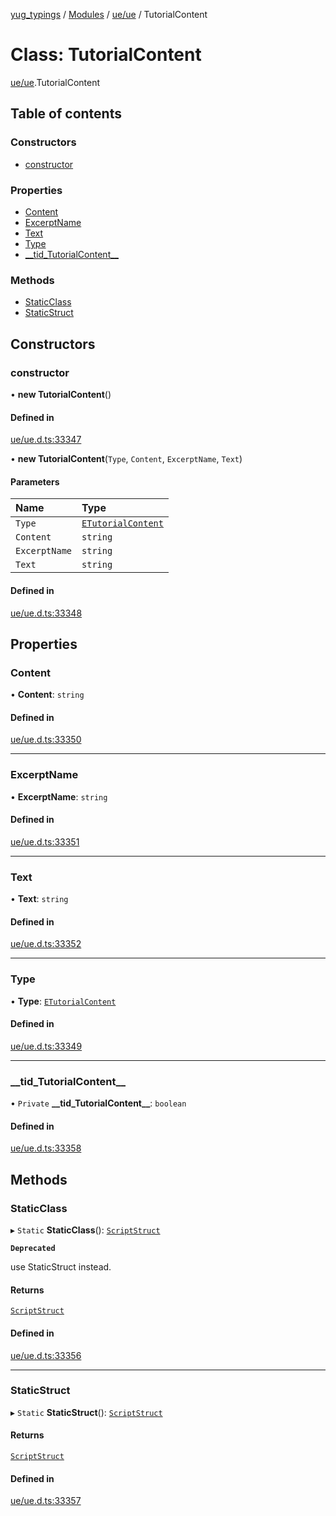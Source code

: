 [yug_typings](../README.md) / [Modules](../modules.md) / [ue/ue](../modules/ue_ue.md) / TutorialContent

# Class: TutorialContent

[ue/ue](../modules/ue_ue.md).TutorialContent

## Table of contents

### Constructors

- [constructor](ue_ue.TutorialContent.md#constructor)

### Properties

- [Content](ue_ue.TutorialContent.md#content)
- [ExcerptName](ue_ue.TutorialContent.md#excerptname)
- [Text](ue_ue.TutorialContent.md#text)
- [Type](ue_ue.TutorialContent.md#type)
- [\_\_tid\_TutorialContent\_\_](ue_ue.TutorialContent.md#__tid_tutorialcontent__)

### Methods

- [StaticClass](ue_ue.TutorialContent.md#staticclass)
- [StaticStruct](ue_ue.TutorialContent.md#staticstruct)

## Constructors

### constructor

• **new TutorialContent**()

#### Defined in

[ue/ue.d.ts:33347](https://github.com/YugMetaverse/yug_typings/blob/b7d9b19/ue/ue.d.ts#L33347)

• **new TutorialContent**(`Type`, `Content`, `ExcerptName`, `Text`)

#### Parameters

| Name | Type |
| :------ | :------ |
| `Type` | [`ETutorialContent`](../enums/ue_ue.ETutorialContent.md) |
| `Content` | `string` |
| `ExcerptName` | `string` |
| `Text` | `string` |

#### Defined in

[ue/ue.d.ts:33348](https://github.com/YugMetaverse/yug_typings/blob/b7d9b19/ue/ue.d.ts#L33348)

## Properties

### Content

• **Content**: `string`

#### Defined in

[ue/ue.d.ts:33350](https://github.com/YugMetaverse/yug_typings/blob/b7d9b19/ue/ue.d.ts#L33350)

___

### ExcerptName

• **ExcerptName**: `string`

#### Defined in

[ue/ue.d.ts:33351](https://github.com/YugMetaverse/yug_typings/blob/b7d9b19/ue/ue.d.ts#L33351)

___

### Text

• **Text**: `string`

#### Defined in

[ue/ue.d.ts:33352](https://github.com/YugMetaverse/yug_typings/blob/b7d9b19/ue/ue.d.ts#L33352)

___

### Type

• **Type**: [`ETutorialContent`](../enums/ue_ue.ETutorialContent.md)

#### Defined in

[ue/ue.d.ts:33349](https://github.com/YugMetaverse/yug_typings/blob/b7d9b19/ue/ue.d.ts#L33349)

___

### \_\_tid\_TutorialContent\_\_

• `Private` **\_\_tid\_TutorialContent\_\_**: `boolean`

#### Defined in

[ue/ue.d.ts:33358](https://github.com/YugMetaverse/yug_typings/blob/b7d9b19/ue/ue.d.ts#L33358)

## Methods

### StaticClass

▸ `Static` **StaticClass**(): [`ScriptStruct`](ue_ue.ScriptStruct.md)

**`Deprecated`**

use StaticStruct instead.

#### Returns

[`ScriptStruct`](ue_ue.ScriptStruct.md)

#### Defined in

[ue/ue.d.ts:33356](https://github.com/YugMetaverse/yug_typings/blob/b7d9b19/ue/ue.d.ts#L33356)

___

### StaticStruct

▸ `Static` **StaticStruct**(): [`ScriptStruct`](ue_ue.ScriptStruct.md)

#### Returns

[`ScriptStruct`](ue_ue.ScriptStruct.md)

#### Defined in

[ue/ue.d.ts:33357](https://github.com/YugMetaverse/yug_typings/blob/b7d9b19/ue/ue.d.ts#L33357)
